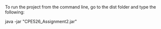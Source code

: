 To run the project from the command line, go to the dist folder and
type the following:

java -jar "CPE526_Assignment2.jar" 
